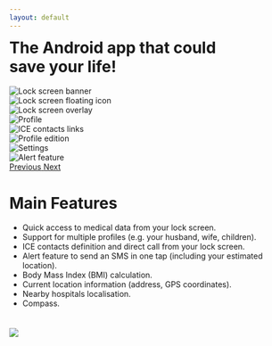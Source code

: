 ```yaml
---
layout: default
---
```

<div class="media">
  <div class="media-body">
     <div class="row justify-content-center">
       <div class="col-lg-10">
         <h1 style="margin-top: 0;">The Android app that could <br>save your life!</h1>
         <div id="carouselExampleIndicators" class="carousel slide" data-ride="carousel" style="width: 100%; position: relative">
           <div class="carousel-inner" role="listbox">
             <div class="carousel-item active">
               <img class="d-block img-fluid" src="/assets/images/screen1.png" alt="Lock screen banner">
             </div>
             <div class="carousel-item">
               <img class="d-block img-fluid" src="/assets/images/screen2.png" alt="Lock screen floating icon">
             </div>
	     <div class="carousel-item">
               <img class="d-block img-fluid" src="/assets/images/screen3.png" alt="Lock screen overlay">
             </div>
             <div class="carousel-item">
               <img class="d-block img-fluid" src="/assets/images/screen4.png" alt="Profile">
             </div>
             <div class="carousel-item">
               <img class="d-block img-fluid" src="/assets/images/screen5.png" alt="ICE contacts links">
             </div>
             <div class="carousel-item">
               <img class="d-block img-fluid" src="/assets/images/screen6.png" alt="Profile edition">
             </div>
             <div class="carousel-item">
               <img class="d-block img-fluid" src="/assets/images/screen7.png" alt="Settings">
             </div>
             <div class="carousel-item">
               <img class="d-block img-fluid" src="/assets/images/screen8.png" alt="Alert feature">
             </div>
           </div>
           <a class="carousel-control-prev" href="#carouselExampleIndicators" role="button" data-slide="prev">
             <span class="carousel-control-prev-icon" aria-hidden="true" style="-webkit-filter: invert(30%); filter: invert(30%);"></span>
             <span class="sr-only">Previous</span>
           </a>
           <a class="carousel-control-next" href="#carouselExampleIndicators" role="button" data-slide="next">
             <span class="carousel-control-next-icon" aria-hidden="true" style="-webkit-filter: invert(30%); filter: invert(30%);"></span>
             <span class="sr-only">Next</span>
           </a>
        </div>
      </div>
    </div>
  </div>
</div>

<div class="media" style="margin-top:16px">
  <div class="media-body">
    <div class="row justify-content-center text-center">
      <h1>Main Features</h1>
    </div>
    <div class="row justify-content-center">
      <ul class="list-group">
        <li class="list-group-item list-group-item-action"><i class="fas fa-check"></i> Quick access to medical data from your lock screen.</li>
        <li class="list-group-item list-group-item-action"><i class="fas fa-check"></i> Support for multiple profiles (e.g. your husband, wife, children).</li>
        <li class="list-group-item list-group-item-action"><i class="fas fa-check"></i> ICE contacts definition and direct call from your lock screen.</li>
        <li class="list-group-item list-group-item-action"><i class="fas fa-check"></i> Alert feature to send an SMS in one tap (including your estimated location).</li>
        <li class="list-group-item list-group-item-action"><i class="fas fa-check"></i> Body Mass Index (BMI) calculation.</li>
        <li class="list-group-item list-group-item-action"><i class="fas fa-check"></i> Current location information (address, GPS coordinates).</li>
        <li class="list-group-item list-group-item-action"><i class="fas fa-check"></i> Nearby hospitals localisation.</li>
        <li class="list-group-item list-group-item-action"><i class="fas fa-check"></i> Compass.</li>
      </ul>
    </div>
  </div>
</div>

<div class="media" style="margin-top:36px">
  <div class="media-body">
    <div id="google-play" class="row justify-content-center text-center">
      <a href="https://get.medicalid.app" title="Get Medical ID app on Google Play" target="_blank"><img class="d-block img-fluid" src="/assets/images/google-play.png"></a>
    </div>
  </div>
</div>
